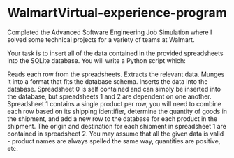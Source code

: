 # WalmartVirtual-experience-program
Completed the Advanced Software Engineering Job Simulation where I solved some technical projects for a variety of teams at Walmart.

Your task is to insert all of the data contained in the provided spreadsheets into the SQLite database. You will write a Python script which:

Reads each row from the spreadsheets.
Extracts the relevant data.
Munges it into a format that fits the database schema.
Inserts the data into the database.
Spreadsheet 0 is self contained and can simply be inserted into the database, but spreadsheets 1 and 2 are dependent on one another. Spreadsheet 1 contains a single product per row, you will need to combine each row based on its shipping identifier, determine the quantity of goods in the shipment, and add a new row to the database for each product in the shipment. The origin and destination for each shipment in spreadsheet 1 are contained in spreadsheet 2. You may assume that all the given data is valid - product names are always spelled the same way, quantities are positive, etc. 

